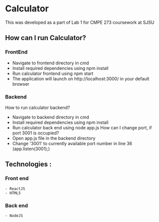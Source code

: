 # Calculator
This was developed as a part of Lab 1 for CMPE 273 coursework at SJSU

## How can I run Calculator?

### FrontEnd
  - Navigate to frontend directory in cmd
  - Install required dependencies using npm install
  - Run calculator frontend using npm start
  - The application will launch on http://localhost:3000/ in your default browser

### Backend
How to run calculator backend?
  - Navigate to backend directory in cmd
  - Install required dependencies using npm install
  - Run calculator back end using node app.js
How can I change port, if port 3001 is occupied?
  - Open app.js file in the backend directory
  - Change '3001' to currently available port number in line 36 (app.listen(3001);)
 
    
## Technologies : 

  ### Front end 
    - ReactJS
    - HTML5

  ### Back end 
    - NodeJS

